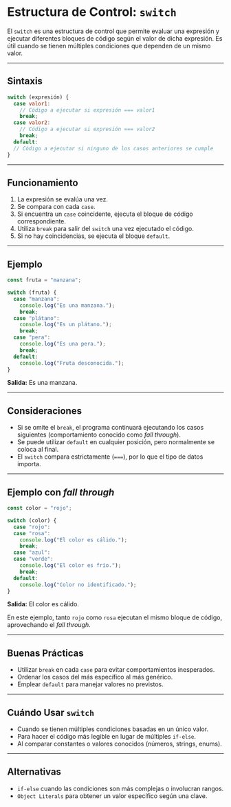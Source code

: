 # Estructura de Control: `switch`

El `switch` es una estructura de control que permite evaluar una expresión y ejecutar diferentes bloques de código según el valor de dicha expresión. Es útil cuando se tienen múltiples condiciones que dependen de un mismo valor.

---

## Sintaxis

```js
switch (expresión) {
  case valor1:
    // Código a ejecutar si expresión === valor1
    break;
  case valor2:
    // Código a ejecutar si expresión === valor2
    break;
  default:
  // Código a ejecutar si ninguno de los casos anteriores se cumple
}
```

---

## Funcionamiento

1. La expresión se evalúa una vez.
2. Se compara con cada `case`.
3. Si encuentra un `case` coincidente, ejecuta el bloque de código correspondiente.
4. Utiliza `break` para salir del `switch` una vez ejecutado el código.
5. Si no hay coincidencias, se ejecuta el bloque `default`.

---

## Ejemplo

```js
const fruta = "manzana";

switch (fruta) {
  case "manzana":
    console.log("Es una manzana.");
    break;
  case "plátano":
    console.log("Es un plátano.");
    break;
  case "pera":
    console.log("Es una pera.");
    break;
  default:
    console.log("Fruta desconocida.");
}
```

**Salida:**
Es una manzana.

---

## Consideraciones

- Si se omite el `break`, el programa continuará ejecutando los casos siguientes (comportamiento conocido como _fall through_).
- Se puede utilizar `default` en cualquier posición, pero normalmente se coloca al final.
- El `switch` compara estrictamente (`===`), por lo que el tipo de datos importa.

---

## Ejemplo con _fall through_

```js
const color = "rojo";

switch (color) {
  case "rojo":
  case "rosa":
    console.log("El color es cálido.");
    break;
  case "azul":
  case "verde":
    console.log("El color es frío.");
    break;
  default:
    console.log("Color no identificado.");
}
```

**Salida:**
El color es cálido.

En este ejemplo, tanto `rojo` como `rosa` ejecutan el mismo bloque de código, aprovechando el *fall through*.

---

## Buenas Prácticas

- Utilizar `break` en cada `case` para evitar comportamientos inesperados.
- Ordenar los casos del más específico al más genérico.
- Emplear `default` para manejar valores no previstos.

---

## Cuándo Usar `switch`

- Cuando se tienen múltiples condiciones basadas en un único valor.
- Para hacer el código más legible en lugar de múltiples `if-else`.
- Al comparar constantes o valores conocidos (números, strings, enums).

---

## Alternativas

- `if-else` cuando las condiciones son más complejas o involucran rangos.
- `Object Literals` para obtener un valor específico según una clave.

